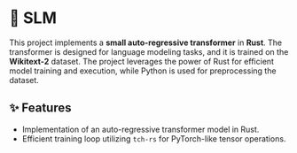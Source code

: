 # 🦀 SLM

This project implements a **small auto-regressive transformer** in **Rust**. The transformer is designed for language modeling tasks, and it is trained on the **Wikitext-2** dataset. The project leverages the power of Rust for efficient model training and execution, while Python is used for preprocessing the dataset. 

## ✨ Features
- Implementation of an auto-regressive transformer model in Rust.
- Efficient training loop utilizing `tch-rs` for PyTorch-like tensor operations.

